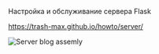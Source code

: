 Настройка и обслуживание сервера Flask

https://trash-max.github.io/howto/server/

![Server blog assemly](https://github.com/trash-max/howto/actions/workflows/howto_assebly.yml/badge.svg)

